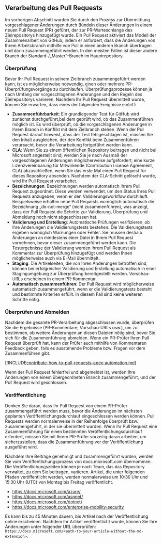 ## <a name="pull-request-processing"></a>Verarbeitung des Pull Requests

Im vorherigen Abschnitt wurden Sie durch den Prozess zur Übermittlung vorgeschlagener Änderungen durch Bündeln dieser Änderungen in einem neuen Pull Request (PR) geführt, der zur PR-Warteschlange des Zielrepositorys hinzugefügt wurde. Ein Pull Request aktiviert das Modell der Zusammenarbeit von GitHub, indem er anfordert, dass die Änderungen von Ihrem Arbeitsbranch mithilfe von Pull in einen anderen Branch übertragen und darin zusammengeführt werden. In den meisten Fällen ist dieser andere Branch der Standard-/„Master“-Branch im Hauptrepository.

### <a name="validation"></a>Überprüfung

Bevor Ihr Pull Request in seinem Zielbranch zusammengeführt werden kann, ist es möglicherweise notwendig, einen oder mehrere PR-Überprüfungsvorgänge zu durchlaufen. Überprüfungsprozesse können je nach Umfang der vorgeschlagenen Änderungen und den Regeln des Zielrepositorys variieren. Nachdem Ihr Pull Request übermittelt wurde, können Sie erwarten, dass eines der folgenden Ereignisse eintritt:

- **Zusammenführbarkeit**: Ein grundlegender Test für GitHub wird zunächst durchgeführt,bei dem geprüft wird, ob das Zusammenführen möglich ist. Es wird überprüft, ob die vorgeschlagenen Änderungen in Ihrem Branch in Konflikt mit dem Zielbranch stehen. Wenn der Pull Request darauf hinweist, dass der Test fehlgeschlagen ist, müssen Sie den Inhalt ausgleichen, der den Konflikt beim Zusammenführen verursacht, bevor die Verarbeitung fortgeführt werden kann.
- **CLA**: Wenn Sie zu einem öffentlichen Repository beitragen und nicht bei Microsoft angestellt sind, werden Sie je nach Ausmaß der vorgeschlagenen Änderungen möglicherweise aufgefordert, eine kurze Lizenzvereinbarung für Mitwirkende (Contribution License Agreement, CLA) abzuschließen, wenn Sie das erste Mal einen Pull Request für dieses Repository absenden. Nachdem der CLA-Schritt gelöscht wurde, wird Ihr Pull Request verarbeitet.
- **Bezeichnungen**: Bezeichnungen werden automatisch Ihrem Pull Request zugeordnet. Diese werden verwendet, um den Status Ihres Pull Requests anzugeben, wenn er den Validierungsworkflow durchläuft. Beispielsweise erhalten neue Pull Requests womöglich automatisch die Bezeichnung „do-not-merge“ (nicht zusammenführen), was anzeigt, dass der Pull Request die Schritte zur Validierung, Überprüfung und Abmeldung noch nicht abgeschlossen hat.
- **Validierung und Erstellung**: Automatische Prüfungen verifizieren, ob Ihre Änderungen die Validierungstests bestehen. Die Validierungstests ergeben womöglich Warnungen oder Fehler. Sie müssen deshalb Änderungen an mindestens einer Datei in Ihrem Pull Request vornehmen, bevor dieser zusammengeführt werden kann. Die Testergebnisse der Validierung werden Ihrem Pull Request als Kommentar zur Überprüfung hinzugefügt und werden Ihnen möglicherweise auch via E-Mail übermittelt.
- **Staging**: Die Artikelseiten, die von Ihren Änderungen betroffen sind, können bei erfolgreicher Validierung und Erstellung automatisch in einer Stagingumgebung zur Überprüfung bereitgestellt werden. Vorschau-URLs erscheinen in einem PR-Kommentar.
- **Automatisch zusammenführen**: Der Pull Request wird möglicherweise automatisch zusammengeführt, wenn er die Validierungstests besteht und bestimmte Kriterien erfüllt. In diesem Fall sind keine weiteren Schritte nötig.

### <a name="review-and-sign-off"></a>Überprüfen und Abmelden

Nachdem die gesamte PR-Verarbeitung abgeschlossen wurde, überprüfen Sie die Ergebnisse (PR-Kommentare, Vorschau-URLs usw.), um zu bestimmen, ob weitere Änderungen an diesen Dateien nötig sind, bevor Sie sich für die Zusammenführung abmelden. Wenn ein PR-Prüfer Ihren Pull Request überprüft hat, kann der Prüfer auch mithilfe von Kommentaren Feedback geben, falls es ausstehende Probleme bzw. Fragen vor dem Zusammenführen gibt.

[!INCLUDE[contribute-how-to-pull-requests-apex-automation.md](contribute-how-to-pull-requests-apex-automation.md)]

Wenn der Pull Request fehlerfrei und abgemeldet ist, werden Ihre Änderungen von einem übergeordneten Branch zusammengeführt, und der Pull Request wird geschlossen.

### <a name="publishing"></a>Veröffentlichung

Denken Sie daran, dass Ihr Pull Request von einem PR-Prüfer zusammengeführt werden muss, bevor die Änderungen im nächsten geplanten Veröffentlichungsdurchlauf eingeschlossen werden können. Pull Requests werden normalerweise in der Reihenfolge überprüft bzw. zusammengeführt, in der sie übermittelt wurden. Wenn Ihr Pull Request eine Zusammenführung für einen bestimmten Veröffentlichungsdurchlauf erfordert, müssen Sie mit Ihrem PR-Prüfer vorzeitig daran arbeiten, um sicherzustellen, dass die Zusammenführung vor der Veröffentlichung ausgeführt wird.

Nachdem Ihre Beiträge genehmigt und zusammengeführt wurden, werden Sie vom Veröffentlichungsprozess von docs.microsoft.com übernommen. Die Veröffentlichungszeiten können je nach Team, das das Repository verwaltet, zu dem Sie beitragen, variieren. Artikel, die unter folgenden Pfaden veröffentlicht werden, werden normalerweise um 10:30 Uhr und 15:30 Uhr (UTC) von Montag bis Freitag veröffentlicht.

- https://docs.microsoft.com/azure/
- https://docs.microsoft.com/aspnet/
- https://docs.microsoft.com/dotnet/
- https://docs.microsoft.com/enterprise-mobility-security

Es kann bis zu 45 Minuten dauern, bis Artikel nach der Veröffentlichung online erscheinen. Nachdem Ihr Artikel veröffentlicht wurde, können Sie Ihre Änderungen unter folgender URL überprüfen: `https://docs.microsoft.com/<path-to-your-article-without-the-md-extension>`.
